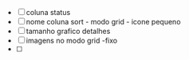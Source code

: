 - [ ] coluna status
- [ ] nome coluna sort - modo grid - icone pequeno
- [ ] tamanho grafico detalhes
- [ ] imagens no modo grid -fixo
- [ ] 